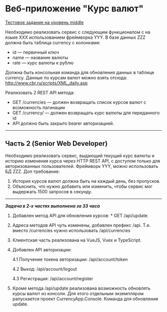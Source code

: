 # Веб-приложение "Курс валют"
[Тестовое задание на уровень middle](https://copist.ru/ru/blog/2019/01/27/test-tasks-for-middle-and-senior-developers/)

Необходимо реализовать сервис с следующим функционалом с на языке XXX использованием фреймворка YYY.
В базе данных ZZZ должна быть таблица currency c колонками:
* id — первичный ключ
* name — название валюты
* rate — курс валюты к рублю

Должна быть консольная команда для обновления данных в таблице currency. Данные по курсам валют можно взять отсюда: http://www.cbr.ru/scripts/XML_daily.asp

Реализовать 2 REST API метода:
* GET /currencies — должен возвращать список курсов валют с возможность пагинации
* GET /currency/ — должен возвращать курс валюты для переданного id
* API должно быть закрыто bearer авторизацией.

***

## Часть 2 (Senior Web Developer)
Необходимо реализовать сервис, выдающий текущий курс валюты и историю изменения курса через HTTP REST API, с доступом только для авторизованных пользователей.
Фреймворк YYY, можно использовать БД ZZZ.
Доп требование:
1. История курсов валют должна быть на каждый день, без пропусков.
2. Объяснить, что нужно добавить или изменить, чтобы сервис мог выдержать 1500 запросов в секунду.

***

***Задача в 2-х частях выполнена за 33 часа***
1. Добавлен метод API для обновления курсов: * GET /api/update. 
2. Адреса методов API чуть изменены, добавлен префикс /api. Т.е. вместо /currencies нужно использовать /api/currencies
3. Клиентская часть реализована на VueJS, Vuex и TypeScript.
4. Добавлен API авторизации:

    4.1 Получение токена авторизации: /api/account/token
    
    4.2 Выход: /api/account/logout
    
    4.3 Регистрация: /api/account/register
    
5. Кроме метода /api/update реализована возможность обновлять курсы валют из консоли. Для этого отдельным экземпляром рапускается проект CurrencyApp.Console. Команда для обновления update.

